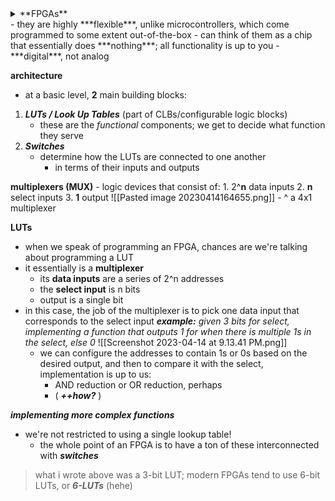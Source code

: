 <details>
<summary>**FPGAs**</summary>
<br>
 - *field programmable gate arrays*
</details>
 - they are highly ***flexible***, unlike microcontrollers, which come programmed to some extent out-of-the-box
	 - can think of them as a chip that essentially does ***nothing***; all functionality is up to you
- ***digital***, not analog

**architecture**
- at a basic level, **2** main building blocks:
1. ***LUTs / Look Up Tables*** (part of CLBs/configurable logic blocks)
	- these are the *functional* components; we get to decide what function they serve
2. ***Switches*** 
	- determine how the LUTs are connected to one another
		- in terms of their inputs and outputs

**multiplexers (MUX)**
	- logic devices that consist of:
		1. 2^**n** data inputs
		2. **n** select inputs
		3. **1** output
		![[Pasted image 20230414164655.png]]
		- ^ a 4x1 multiplexer

**LUTs**
- when we speak of programming an FPGA, chances are we're talking about programming a LUT
- it essentially is a **multiplexer**
	- its **data inputs** are a series of 2^n addresses
	- the **select input** is n bits
	- output is a single bit
- in this case, the job of the multiplexer is to pick one data input that corresponds to the select input
	***example:***
	*given 3 bits for select, implementing a function that outputs 1 for when there is multiple 1s in the select, else 0*
	![[Screenshot 2023-04-14 at 9.13.41 PM.png]]
	- we can configure the addresses to contain 1s or 0s based on the desired output, and then to compare it with the select, implementation is up to us:
		- AND reduction or OR reduction, perhaps
		- ( ***++how?*** )

***implementing more complex functions***
- we're not restricted to using a single lookup table!
	- the whole point of an FPGA is to have a ton of these interconnected with ***switches***

> what i wrote above was a 3-bit LUT;
> modern FPGAs tend to use 6-bit LUTs, or ***6-LUTs*** (hehe)

